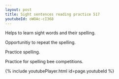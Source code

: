```yaml
---
layout: post
title: Sight sentences reading practice 517
youtubeId: oWOAc-cI368
---
```

 
 
Helps to learn sight words and their spelling.

Opportunitiy to repeat the spelling. 

Practice spelling. 
 
Practice for spelling bee competitions. 
 
{% include youtubePlayer.html id=page.youtubeId %}
 
 
